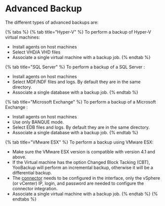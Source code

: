 # Advanced Backup

The different types of advanced backups are:

{% tabs %}
{% tab title="Hyper-V" %}
To perform a backup of Hyper-V virtual machines: 

* Install agents on host machines
* Select VHD/A VHD files
* Associate a single virtual machine with a backup job.
{% endtab %}

{% tab title="SQL Server" %}
To perform a backup of a SQL Server : 

* Install agents on host machines
* Select MDF/NDF files and logs. By default they are in the same directory.
* Associate a single database with a backup job.
{% endtab %}

{% tab title="Microsoft Exchange" %}
To perform a backup of a Microsoft Exchange :

* Install agents on host machines
* Use only BANQUE mode.
* Select EDB files and logs. By default they are in the same directory.
*  Associate a single database with a backup job.
{% endtab %}

{% tab title="VMware ESX" %}
To perform a backup using VMware ESX: 

* Make sure the VMware ESX version is compatible with version 4.1 and above. 
* If the Virtual machine has the option Changed Block Tacking \(CBT\), YooBackup will perform an incremental backup, otherwise it will be a differential backup.
* The [connector](https://docs.yoobackup.fr/~/edit/drafts/-LWjtVvwDwbXk_mJzQSr/v/english/installation/installation-des-agents-de-sauvegarde/configuration-connecteur-vmware) needs to be configured in the interface, only the vSphere \(or vCenter\) IP, login, and password are needed to configure the connector integration.
*  Associate a single virtual machine with a backup job.
{% endtab %}
{% endtabs %}

